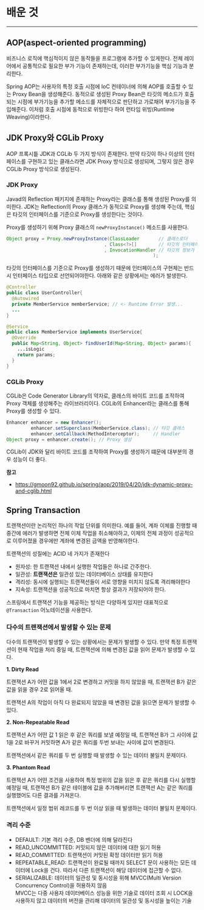 # 배운 것
---
## AOP(aspect-oriented programming)
비즈니스 로직에 핵심적이지 않은 동작들을 프로그램에 추가할 수 있게한다. 전체 레이어에서 공통적으로 필요한 부가 기능이 존재하는데, 이러한 부가기능을 핵심 기능과 분리한다.<br/>

Spring AOP는 사용자의 특정 호출 시점에 IoC 컨테이너에 의해 AOP를 호출할 수 있는 Proxy Bean을 생성해준다. 동적으로 생성된 Proxy Bean은 타깃의 메소드가 호출되는 시점에 부가기능을 추가할 메소드를 자체적으로 판단하고 가로채어 부가기능을 주입해준다. 이처럼 호출 시점에 동적으로 위빙한다 하여 런타임 위빙(Runtime Weaving)이라한다.

## JDK Proxy와 CGLib Proxy
AOP 프록시틑 JDK과 CGLib 두 가지 방식이 존재한다. 만약 타깃이 하나 이상의 인터페이스를 구현하고 있는 클래스라면 JDK Proxy 방식으로 생성되며, 그렇지 않은 경우 CGLib Proxy 방식으로 생성된다.

### JDK Proxy
Javad의 Reflection 패키지에 존재하는 Proxy라는 클래스를 통해 생성된 Proxy를 의미한다. JDK는 Reflection의 Proxy 클래스가 동적으로 Proxy를 생성해 주는데, 핵심은 타깃의 인터페이스를 기준으로 Proxy를 생성한다는 것이다.<br/>

Proxy를 생성하기 위해 Proxy 클래스의 `newProxyInstance()` 메소드를 사용한다.
```java
Object proxy = Proxy.newProxyInstance(ClassLoader       // 클래스로더
                                    , Class<?>[]        // 타깃의 인터페이스
                                    , InvocationHandler // 타깃의 정보가 포함된 Handler
              										  );
```
타깃의 인터페이스를 기준으로 Proxy를 생성하기 때문에 인터페이스의 구현체는 반드시 인터페이스 타입으로 선언되어야한다. 아래와 같은 상황에서는 에러가 발생한다.
```java
@Controller
public class UserController{
  @Autowired
  private MemberService memberService; // <- Runtime Error 발생...
  ...
}

@Service
public class MemberService implements UserService{
  @Override
  public Map<String, Object> findUserId(Map<String, Object> params){
    ...isLogic
    return params;
  }
}
```
### CGLib Proxy
CGLib은 Code Generator Library의 약자로, 클래스의 바이트 코드를 조작하여 Proxy 객체를 생성해주는 라이브러리이다. CGLib의 Enhancer라는 클래스를 통해 Proxy를 생성할 수 있다.

```java
Enhancer enhancer = new Enhancer();
         enhancer.setSuperclass(MemberService.class); // 타깃 클래스
         enhancer.setCallback(MethodInterceptor);     // Handler
Object proxy = enhancer.create(); // Proxy 생성
```

CGLib이 JDK와 달리 바이트 코드를 조작하여 Proxy를 생성하기 떄문에 대부분의 경우 성능이 더 좋다.

**참고**
- https://gmoon92.github.io/spring/aop/2019/04/20/jdk-dynamic-proxy-and-cglib.html

## Spring Transaction
트랜잭션이란 논리적인 하나의 작업 단위를 의미한다. 예를 들어, 계좌 이체를 진행할 때 중간에 에러가 발생하면 전체 이체 작업을 취소해야하고, 이체의 전체 과정이 성공적으로 이루어졌을 경우에만 계좌에 변경된 금액을 반영해야한다.

트랜잭션의 성질에는 ACID 네 가지가 존재한다
- 원자성: 한 트랜잭션 내에서 실행한 작업들은 하나로 간주한다.
- 일관성: **트랜잭션은** 일관성 있는 데이터베이스 상태를 유지한다
- 격리성: 동시에 실행되는 트랜잭션들이 서로 영향을 미치지 않도록 격리해야한다
- 지속성: 트랜잭션을 성공적으로 마치면 항상 결과가 저장되어야 한다.

스프링에서 트랜잭션 기능을 제공하는 방식은 다양하게 있지만 대표적으로 `@Transaction` 어노테이션을 사용한다.

### 다수의 트랜잭션에서 발생할 수 있는 문제
다수의 트랜잭션이 발생할 수 있는 상황에서는 문제가 발생할 수 있다. 만약 특정 트랜잭션이 현재 작업을 처리 중일 때, 트랜잭션에 의해 변경된 값을 읽어 문제가 발생할 수 있다.

**1. Dirty Read**

트랜잭션 A가 어떤 값을 1에서 2로 변경하고 커밋을 하지 않았을 때, 트랜잭션 B가 같은 값을 읽을 경우 2로 읽어올 때.

트랜잭션 A의 작업이 아직 다 완료되지 않았을 때 변경된 값을 읽으면 문제가 발생할 수 있다.

**2. Non-Repeatable Read**

트랜잭션 A가 어떤 값 1 읽은 후 같은 쿼리를 보낼 
예정일 때, 트랜잭션 B가 그 사이에 값 1을 2로 바꾸거 커밋하면 A가 같은 쿼리를 두번 보내는 사이에 값이 변경된다.

트랜잭션에서 같은 쿼리를 두 번 실행할 때 발생할 수 있는 데이터 불일치 문제이다.

**3. Phantom Read**

트랜잭션 A가 어떤 조건을 사용하여 특정 범위의 값을 읽은 후 같은 쿼리를 다시 실행할 예정일 때, 트랜잭션 B가 같은 테이블에 값을 추가해버리면 트랜잭션 A는 같은 쿼리를 실행했어도 다른 결과를 가져온다.

트랜잭션에서 일정 범위 레코드를 두 번 이상 읽을 때 발생하는 데이터 불일치 문제이다.

### 격리 수준
- DEFAULT: 기본 격리 수준, DB 벤더에 의해 달라진다
- READ_UNCOMMITTED: 커밋되지 않은 데이터에 대한 읽기 허용
- READ_COMMITTED: 트랜잭션이 커밋된 확정 데이터만 읽기 허용
- REPEATABLE_READ: 트랜잭션이 완료될 때까지 SELECT 문이 사용하는 모든 데이터에 Lock을 건다. 따라서 다른 트랜잭션이 해당 데이터에 접근할 수 없다.
- SERIALIZABLE: 데이터의 일관성 및 동시성을 위해 MVCC(Multi Version Concurrency Control)을 허용하지 않음<br/>
MVCC는 다중 사용자 데이터베이스 성능을 위한 기술로 데이터 조회 시 LOCK을 사용하지 않고 데이터의 버전을 관리해 데이터의 일관성 및 동시성을 높이는 기술
